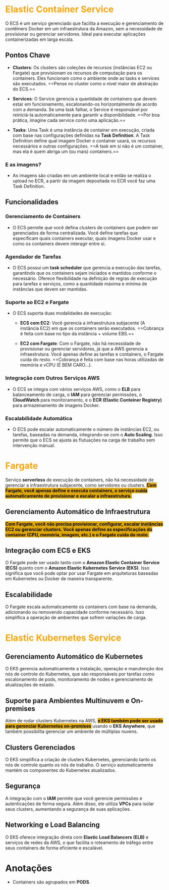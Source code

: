 # <span style="color: orange; font-weight:bold"> Elastic Container Service </span>
O ECS é um serviço gerenciado que facilita a execução e gerenciamento de contêiners Docker em um infraestrutura da Amazon, sem a necessidade de provisionar ou gerenciar servidores. Ideal para executar aplicações containerizadas em larga escala.

## Pontos Chave
- **Clusters**: Os clusters são coleções de recursos (instâncias EC2 ou Fargate) que provisionam os recursos de computação para os containers. Eles funcionam como o ambiente onde as tasks e services são executados. ==Pense no cluster como o nível maior de abstração do ECS.==
  
- **Services**: O Service gerencia a quantidade de containers que devem estar em funcionamento, escalonando-os horizontalmente de acordo com a demanda. Se uma task falhar, o Service é responsável por reiniciá-la automaticamente para garantir a disponibilidade. ==Por boa prática, imagine cada service como uma aplicação.==

- **Tasks**: Uma Task é uma instância de container em execução, criada com base nas configurações definidas na **Task Definition**. A Task Definition define qual imagem Docker o container usará, os recursos necessários e outras configurações. ==A task em si não é um container, mas ela é quem abriga um (ou mais) containers.==

### E as imagens?
- As imagens são criadas em um ambiente local e então se realiza o upload no ECR, a partir da imagem depositada no ECR você faz uma Task Definition.

## Funcionalidades
### Gerenciamento de Containers
- O ECS permite que você defina clusters de containers que podem ser gerenciados de forma centralizada. Você define tarefas que especificam quais containers executar, quais imagens Docker usar e como os containers devem interagir entre si.

### Agendador de Tarefas
- O ECS possui um **task scheduler** que gerencia a execução das tarefas, garantindo que os containers sejam iniciados e mantidos conforme o necessário. Oferece flexibilidade na definição de regras de execução para tarefas e serviços, como a quantidade máxima e mínima de instâncias que devem ser mantidas.

### Suporte ao EC2 e Fargate
- O ECS suporta duas modalidades de execução:
    - **ECS com EC2**: Você gerencia a infraestrutura subjacente (A instância EC2) em que os containers serão executados. ==Cobrança é feita com base no tipo da instância + volume EBS.==

    - **EC2 com Fargate**: Com o Fargate, não há necessidade de provisionar ou gerenciar servidores, já que a AWS gerencia a infraestrutura. Você apenas define as tarefas e containers, o Fargate cuida do resto. ==Cobrança é feita com base nas horas utilizadas de memória e vCPU (É BEM CARO...).

### Integração com Outros Serviços AWS
- O ECS se integra com vários serviços AWS, como o **ELB** para balanceamento de carga, o **IAM** para gerenciar permissões, o **CloudWatch** para monitoramento, e o **ECR (Elastic Conteiner Registry)** para armazenamento de imagens Docker.

### Escalabilidade Automática
- O ECS pode escalar automaticamente o número de instâncias EC2, ou tarefas, baseadas na demanda, integrando-se com o **Auto Scaling**. Isso permite que o ECS se ajusta às flutuações na carga de trabalho sem intervenção manual.
# <span style="color: orange; font-weight:bold"> Fargate</span>
Serviço **serverless** de execução de containers, não há necessidade de gerenciar a infraestrutura subjacente, como servidores ou clusters. <span style="background-color: #e0a800; color: black;font-weight:bold"> Com Fargate, você apenas define e executa containers, o serviço cuida automaticamente de provisionar e escalar a infraestrutura.
</span>

## Gerenciamento Automático de Infraestrutura
<span style="background-color: #e0a800; color: black;font-weight:bold">Com Fargate, você não precisa provisionar, configurar, escalar instâncias EC2 ou gerenciar clusters. Você apenas define as especificações do container (CPU, memória, imagem, etc.) e o Fargate cuida do resto.</span>

## Integração com ECS e EKS
O Fargate pode ser usado tanto com o **Amazon Elastic Container Service (ECS)** quanto com o **Amazon Elastic Kubernetes Service (EKS)**. Isso significa que você pode optar por usar Fargate em arquiteturas baseadas em Kubernetes ou Docker de maneira transparente.

## Escalabilidade
O Fargate escala automaticamente os containers com base na demanda, adicionando ou removendo capacidade conforme necessário. Isso simplifica a operação de ambientes que sofrem variações de carga.

# <span style="color: orange; font-weight:bold"> Elastic Kubernetes Service</span>

## Gerenciamento Automático de Kubernetes
O EKS gerencia automaticamente a instalação, operação e manutenção dos nós de controle do Kubernetes, que são responsáveis por tarefas como escalonamento de pods, monitoramento de nodes e gerenciamento de atualizações de estado.

## Suporte para Ambientes Multinuvem e On-premises
Além de rodar clusters Kubernetes na AWS, <span style="background-color: #e0a800; color: black;font-weight:bold">o EKS também pode ser usado para gerenciar Kubernetes on-premises</span> usando o **EKS Anywhere**, que também possibilita gerenciar um ambiente de múltiplas nuvens.

## Clusters Gerenciados
O EKS simplifica a criação de clusters Kubernetes, gerenciando tanto os nós de controle quanto os nós de trabalho. O serviço automaticamente mantém os componentes do Kubernetes atualizados.

## Segurança
A integração com o **IAM** permite que você gerencie permissões e autenticações de forma segura. Além disso, ele utiliza **VPCs** para isolar seus clusters, aumentando a segurança de suas aplicações.

## Networking e Load Balancing
O EKS oferece integração direta com **Elastic Load Balancers (ELB)** e serviços de redes da AWS, o que facilita o roteamento de tráfego entre seus containers de forma eficiente e escalável.


# Anotações
- Containers são agrupados em **PODS**.